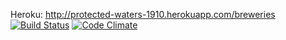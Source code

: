 Heroku: http://protected-waters-1910.herokuapp.com/breweries
[![Build Status](https://travis-ci.org/veepee/wadror.png)](https://travis-ci.org/veepee/wadror)
[![Code Climate](https://codeclimate.com/github/veepee/wadror.png)](https://codeclimate.com/github/veepee/wadror)
